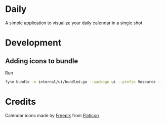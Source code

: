 # Daily
A simple application to visualize your daily calendar in a single shot

# Development
## Adding icons to bundle
Run
```bash
fyne bundle -o internal/ui/bundled.go --package ui --prefix Resource --append internal/assets/icons/icon.png
```

# Credits
Calendar icons made by [Freepik](https://www.flaticon.com/authors/freepik) from [Flaticon](www.flaticon.com)
